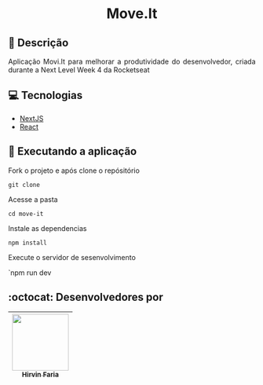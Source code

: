 <div align="center">
<h1 align="center"> Move.It </h1>
</div>


## 📗 Descrição

<p align="justify"> 
Aplicação Movi.It para melhorar a produtividade do desenvolvedor, criada durante a Next Level Week 4 da Rocketseat 
<p>


## 💻 Tecnologias

- [NextJS](https://nextjs.org/)
- [React](https://pt-br.reactjs.org/)


## 🚀 Executando a aplicação

Fork o projeto e após clone o repósitório

`git clone `

Acesse a pasta

`cd move-it`

Instale as dependencias

`npm install`

Execute o servidor de sesenvolvimento

`npm run dev


## :octocat: Desenvolvedores por

| [<img src="https://avatars0.githubusercontent.com/u/42902087?s=400&u=2627dc250e09bb350c2dc70e974dd102090c3e2b&v=4" width=115 > <br> <sub> Hirvin Faria </sub>](https://github.com/hirvin-faria) |
| :---------------------------------------------------------------------------------------------------------------------------------------------------------------------------------------------: |

